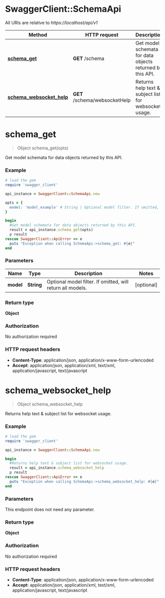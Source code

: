# SwaggerClient::SchemaApi

All URIs are relative to *https://localhost/api/v1*

Method | HTTP request | Description
------------- | ------------- | -------------
[**schema_get**](SchemaApi.md#schema_get) | **GET** /schema | Get model schemata for data objects returned by this API.
[**schema_websocket_help**](SchemaApi.md#schema_websocket_help) | **GET** /schema/websocketHelp | Returns help text &amp; subject list for websocket usage.


# **schema_get**
> Object schema_get(opts)

Get model schemata for data objects returned by this API.

### Example
```ruby
# load the gem
require 'swagger_client'

api_instance = SwaggerClient::SchemaApi.new

opts = { 
  model: 'model_example' # String | Optional model filter. If omitted, will return all models.
}

begin
  #Get model schemata for data objects returned by this API.
  result = api_instance.schema_get(opts)
  p result
rescue SwaggerClient::ApiError => e
  puts "Exception when calling SchemaApi->schema_get: #{e}"
end
```

### Parameters

Name | Type | Description  | Notes
------------- | ------------- | ------------- | -------------
 **model** | **String**| Optional model filter. If omitted, will return all models. | [optional] 

### Return type

**Object**

### Authorization

No authorization required

### HTTP request headers

 - **Content-Type**: application/json, application/x-www-form-urlencoded
 - **Accept**: application/json, application/xml, text/xml, application/javascript, text/javascript



# **schema_websocket_help**
> Object schema_websocket_help

Returns help text & subject list for websocket usage.

### Example
```ruby
# load the gem
require 'swagger_client'

api_instance = SwaggerClient::SchemaApi.new

begin
  #Returns help text & subject list for websocket usage.
  result = api_instance.schema_websocket_help
  p result
rescue SwaggerClient::ApiError => e
  puts "Exception when calling SchemaApi->schema_websocket_help: #{e}"
end
```

### Parameters
This endpoint does not need any parameter.

### Return type

**Object**

### Authorization

No authorization required

### HTTP request headers

 - **Content-Type**: application/json, application/x-www-form-urlencoded
 - **Accept**: application/json, application/xml, text/xml, application/javascript, text/javascript



